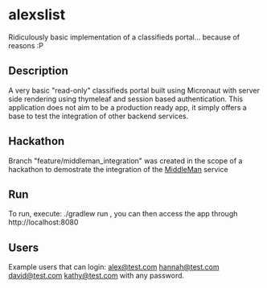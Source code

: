 # alexslist
Ridiculously basic implementation of a classifieds portal... because of reasons :P

## Description
A very basic "read-only" classifieds portal built using Micronaut with server side rendering using thymeleaf and session based authentication.
This application does not aim to be a production ready app, it simply offers a base to test the integration of other backend services.

## Hackathon
Branch "feature/middleman_integration" was created in the scope of a hackathon to demostrate the integration of the [MiddleMan](https://github.com/gotenks82/themiddleman) service

## Run
To run, execute: ./gradlew run , you can then access the app through http://localhost:8080

## Users
Example users that can login:
alex@test.com 
hannah@test.com
david@test.com
kathy@test.com
with any password.
